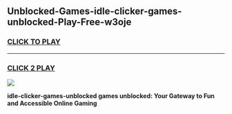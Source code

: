 
## Unblocked-Games-idle-clicker-games-unblocked-Play-Free-w3oje
<h3>
<a href="https://premium76.site?title=idle-clicker-games-unblocked&ref=20M">CLICK TO PLAY</a></h3>
<hr>

<h3>
<a href="https://premium76.site?title=idle-clicker-games-unblocked&ref=20M">CLICK 2 PLAY</a>
  
</h3>

<a href="https://premium76.site?title=idle-clicker-games-unblocked&ref=19M"><img src="https://clearcache.store/games.png"></a>


**idle-clicker-games-unblocked games unblocked: Your Gateway to Fun and Accessible Online Gaming**
